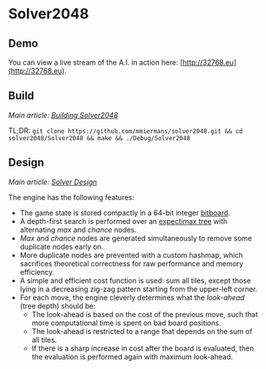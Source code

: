 Solver2048
==========

## Demo

You can view a live stream of the A.I. in action here: [http://32768.eu](http://32768.eu).

## Build

*Main article: [Building Solver2048](/doc/building_solver2048.md)*

TL;DR: `git clone https://github.com/mmiermans/solver2048.git && cd solver2048/Solver2048 && make && ./Debug/Solver2048`

## Design

*Main article: [Solver Design](/doc/solver_design.md)*

The engine has the following features:

* The game state is stored compactly in a 64-bit integer [bitboard](http://en.wikipedia.org/wiki/Bitboard).
* A depth-first search is performed over an [expectimax tree](http://en.wikipedia.org/wiki/Expectiminimax_tree) with alternating *max* and *chance* nodes.
* *Max* and *chance* nodes are generated simultaneously to remove some duplicate nodes early on.
* More duplicate nodes are prevented with a custom hashmap, which sacrifices theoretical correctness for raw performance and memory efficiency.
* A simple and efficient cost function is used: sum all tiles, except those lying in a decreasing zig-zag pattern starting from the upper-left corner.
* For each move, the engine cleverly determines what the *look-ahead* (tree depth) should be:
  * The look-ahead is based on the cost of the previous move, such that more computational time is spent on bad board positions.
  * The look-ahead is restricted to a range that depends on the sum of all tiles.
  * If there is a sharp increase in cost after the board is evaluated, then the evaluation is performed again with maximum look-ahead.

